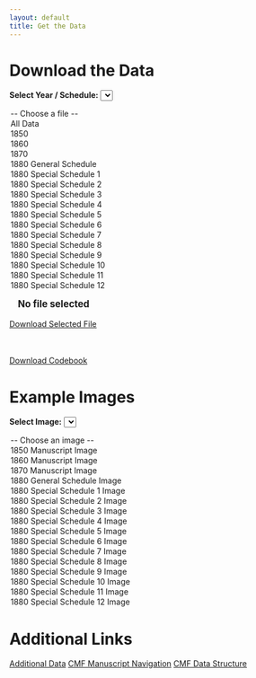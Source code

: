 ```yaml
---
layout: default
title: Get the Data
---
```


# Download the Data

<label for="data-dropdown"><strong>Select Year / Schedule:</strong></label>
<select id="data-dropdown" onchange="updateSelectedFile(this.value)">
  <option value="">-- Choose a file --</option>
  <option value="all_appended.csv">All Data</option>
  <option value="1850.csv">1850</option>
  <option value="1860.csv">1860</option>
  <option value="1870.csv">1870</option>
  <option value="1880_general.csv">1880 General Schedule</option>
  <option value="1880_special1.csv">1880 Special Schedule 1</option>
  <option value="1880_special2.csv">1880 Special Schedule 2</option>
  <option value="1880_special3.csv">1880 Special Schedule 3</option>
  <option value="1880_special4.csv">1880 Special Schedule 4</option>
  <option value="1880_special5.csv">1880 Special Schedule 5</option>
  <option value="1880_special6.csv">1880 Special Schedule 6</option>
  <option value="1880_special7.csv">1880 Special Schedule 7</option>
  <option value="1880_special8.csv">1880 Special Schedule 8</option>
  <option value="1880_special9.csv">1880 Special Schedule 9</option>
  <option value="1880_special10.csv">1880 Special Schedule 10</option>
  <option value="1880_special11.csv">1880 Special Schedule 11</option>
  <option value="1880_special12.csv">1880 Special Schedule 12</option>
</select>

<!-- Selected file name and download button -->
<span id="selected-file" style="margin-left: 15px; font-weight: bold; font-size: 1.2em;">No file selected</span>
<br><br>
<a id="download-button" class="button" href="#" onclick="downloadSelectedFile()">Download Selected File</a>

<br><br>
<a class="button" href="codebook.pdf" download>Download Codebook</a>

# Example Images

<label for="images-dropdown"><strong>Select Image:</strong></label>
<select id="images-dropdown" onchange="openImageModal(this.value)">
  <option value="">-- Choose an image --</option>
  <option value="images/photo1.jpg">1850 Manuscript Image</option>
  <option value="images/photo2.jpg">1860 Manuscript Image</option>
  <option value="images/photo3.jpg">1870 Manuscript Image</option>
  <option value="images/photo4.jpg">1880 General Schedule Image</option>
  <option value="images/photo5.jpg">1880 Special Schedule 1 Image</option>
  <option value="images/photo6.jpg">1880 Special Schedule 2 Image</option>
  <option value="images/photo7.jpg">1880 Special Schedule 3 Image</option>
  <option value="images/photo8.jpg">1880 Special Schedule 4 Image</option>
  <option value="images/photo9.jpg">1880 Special Schedule 5 Image</option>
  <option value="images/photo10.jpg">1880 Special Schedule 6 Image</option>
  <option value="images/photo11.jpg">1880 Special Schedule 7 Image</option>
  <option value="images/photo12.jpg">1880 Special Schedule 8 Image</option>
  <option value="images/photo13.jpg">1880 Special Schedule 9 Image</option>
  <option value="images/photo14.jpg">1880 Special Schedule 10 Image</option>
  <option value="images/photo15.jpg">1880 Special Schedule 11 Image</option>
  <option value="images/photo16.jpg">1880 Special Schedule 12 Image</option>
</select>


# Additional Links

<div class="button-grid">
  <a class="button" href="additional-data.html">Additional Data</a>
  <a class="button" href="navigation.html">CMF Manuscript Navigation</a>
  <a class="button" href="data-structure.html">CMF Data Structure</a>
</div>

<script>
let selectedFile = "";
let selectedImage = "";

function updateSelectedFile(fileUrl) {
  const dropdown = document.getElementById('data-dropdown');
  selectedFile = dropdown.value;
  document.getElementById('selected-file').textContent = selectedFile || "No file selected";
}

function updateSelectedImage(fileUrl) {
  const dropdown = document.getElementById('images-dropdown');
  selectedImage = dropdown.value;
  document.getElementById('selected-image').textContent = selectedImage || "No image selected";
}

function downloadSelectedFile() {
  if (!selectedFile) {
    alert("Please select a file to download.");
    return;
  }
  const link = document.createElement('a');
  link.href = selectedFile;
  link.download = selectedFile.split('/').pop();
  document.body.appendChild(link);
  link.click();
  document.body.removeChild(link);
}

function downloadSelectedImage() {
  if (!selectedImage) {
    alert("Please select an image to download.");
    return;
  }
  const link = document.createElement('a');
  link.href = selectedImage;
  link.download = selectedImage.split('/').pop();
  document.body.appendChild(link);
  link.click();
  document.body.removeChild(link);
}
</script>

<script>
let selectedFile = "";

function updateSelectedFile(fileUrl) {
  const dropdown = document.getElementById('data-dropdown');
  selectedFile = dropdown.value;
  document.getElementById('selected-file').textContent = selectedFile || "No file selected";
}

function downloadSelectedFile() {
  if (!selectedFile) {
    alert("Please select a file to download.");
    return;
  }
  const link = document.createElement('a');
  link.href = selectedFile;
  link.download = selectedFile.split('/').pop();
  document.body.appendChild(link);
  link.click();
  document.body.removeChild(link);
}
</script>

<!-- The Modal -->
<div id="imageModal" class="modal">
  <span class="close" onclick="closeImageModal()">&times;</span>
  <img class="modal-content" id="modalImg">
  <div id="caption"></div>
</div>

<style>
/* Modal styles */
.modal {
  display: none; 
  position: fixed; 
  z-index: 1000; 
  padding-top: 60px; 
  left: 0;
  top: 0;
  width: 100%; 
  height: 100%; 
  overflow: auto; 
  background-color: rgba(0,0,0,0.8);
}

.modal-content {
  margin: auto;
  display: block;
  max-width: 90%;
  max-height: 80%;
  border-radius: 8px;
}

.close {
  position: absolute;
  top: 15px;
  right: 35px;
  color: white;
  font-size: 40px;
  font-weight: bold;
  cursor: pointer;
}

#caption {
  margin: auto;
  display: block;
  text-align: center;
  color: white;
  padding: 10px 0;
}
</style>

<script>
function openImageModal(src) {
  if (!src) return;
  var modal = document.getElementById("imageModal");
  var modalImg = document.getElementById("modalImg");
  var caption = document.getElementById("caption");
  modal.style.display = "block";
  modalImg.src = src;
  caption.textContent = src.split('/').pop();
}

function closeImageModal() {
  var modal = document.getElementById("imageModal");
  modal.style.display = "none";
}
</script>
